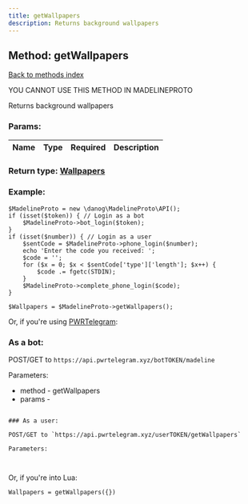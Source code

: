 ```yaml
---
title: getWallpapers
description: Returns background wallpapers
---
```

## Method: getWallpapers  
[Back to methods index](index.md)


YOU CANNOT USE THIS METHOD IN MADELINEPROTO


Returns background wallpapers

### Params:

| Name     |    Type       | Required | Description |
|----------|:-------------:|:--------:|------------:|


### Return type: [Wallpapers](../types/Wallpapers.md)

### Example:


```
$MadelineProto = new \danog\MadelineProto\API();
if (isset($token)) { // Login as a bot
    $MadelineProto->bot_login($token);
}
if (isset($number)) { // Login as a user
    $sentCode = $MadelineProto->phone_login($number);
    echo 'Enter the code you received: ';
    $code = '';
    for ($x = 0; $x < $sentCode['type']['length']; $x++) {
        $code .= fgetc(STDIN);
    }
    $MadelineProto->complete_phone_login($code);
}

$Wallpapers = $MadelineProto->getWallpapers();
```

Or, if you're using [PWRTelegram](https://pwrtelegram.xyz):

### As a bot:

POST/GET to `https://api.pwrtelegram.xyz/botTOKEN/madeline`

Parameters:

* method - getWallpapers
* params - 

```

### As a user:

POST/GET to `https://api.pwrtelegram.xyz/userTOKEN/getWallpapers`

Parameters:



```

Or, if you're into Lua:

```
Wallpapers = getWallpapers({})
```

